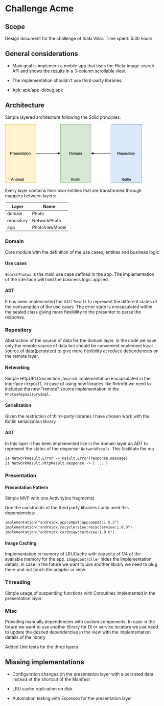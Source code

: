 # Challenge Acme

## Scope
Design document for the challenge of Iñaki Villar.
Time spent: 5:30 hours.


## General considerations
* Main goal is implement a mobile app that uses the Flickr image search API and shows the results in a 3-column scrollable view.

* The implementation shouldn't use third-party libraries.

* Apk: apk/app-debug.apk

## Architecture
Simple layered architecture following the Solid principles.

![](resources/general.png)

Every layer contains their own entities that are transformed through mappers between layers:

| Layer      | Name           |
|------------|----------------|
| domain     | Photo          |
| repository | NetworkPhoto   |
| app        | PhotoViewModel |



### Domain
Core module with the definition of the use cases, entities and business logic

#### Use cases
`SearchPhotos` is the main use case defined in the app. The implementation of the interface will hold the business logic applied.

#### ADT
It has been implemented the ADT `Result` to represent the different states of the consumption of the use cases.
The error state is encapsulated within the sealed class giving more flexibility to the presenter to parse the response.

### Repository
Abstraction of the source of data for the domain layer. In the code we have only the remote source of data but should be convenient
implement local source of data(persisted) to give more flexibility at reduce dependencies on the remote layer.

#### Networking
Simple HttpURLConnection java-ish implementation encapsulated in the interface `HttpCall`. In case of using new libraries like Retrofit we need to included the new "remote" source implementation in the `PhotosRepositoryImpl`.

#### Serialization
Given the restriction of third-party libraries I have chosen work with the Kotlin serialization library

#### ADT
In this layer it has been implemented like in the domain layer an ADT to represent the states of the response: `NetworkResult`. This facilitate the ma
```
is NetworkResult.Error -> Result.Error(response.message)
is NetworkResult.HttpResult.Response -> { ... }
```


### Presentation

#### Presentation Pattern
Simple MVP with one Activity(no fragments)

Due the constraints of the third party libraries I only used this dependencies:
```
implementation("androidx.appcompat:appcompat:1.0.2")
implementation("androidx.recyclerview:recyclerview:1.0.0")
implementation("androidx.cardview:cardview:1.0.0")
```    

#### Image Caching
Implementation in memory of LRUCache with capacity of 1/4 of the available memory for the app.
`ImageController` hides the implementation details, in case in the future we want to use another library we need to plug there and not touch the adapter or view.


### Threading
Simple usage of suspending functions with Coroutines implemented in the presentation layer.

### Misc
 Providing manually  dependencies with custom components. In case in the future we want to use another library for DI or service locators we just need to update the desired dependencies in the view with the implementation details of the library

Added Unit tests for the three layers

## Missing implementations

* Configuration changes on the presentation layer with a persisted data instead of the shortcut of the Manifest

* LRU cache replication on disk

* Automation testing with Espresso for the presentation layer
